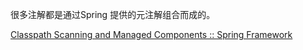 很多注解都是通过Spring 提供的元注解组合而成的。

[Classpath Scanning and Managed Components :: Spring Framework](https://docs.spring.io/spring-framework/reference/core/beans/classpath-scanning.html)